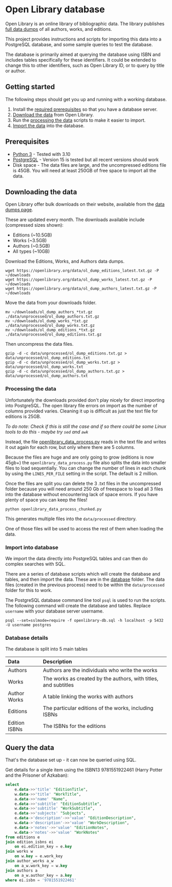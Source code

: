 # Open Library database

Open Library is an online library of bibliographic data. The library publishes [full data dumps](https://openlibrary.org/developers/dumps) of all authors, works, and editions.

This project provides instructions and scripts for importing this data into a PostgreSQL database, and some sample queries to test the database.

The database is primarily aimed at querying the database using ISBN and includes tables specifically for these identifiers. It could be extended to change this to other identifiers, such as Open Library ID, or to query by title or author.

## Getting started

The following steps should get you up and running with a working database.

1. Install the [required prerequisites](#prerequisites) so that you have a database server.
2. [Download the data](#downloading-the-data) from Open Library.
3. Run the [processing the data](#processing-the-data) scripts to make it easier to import.
4. [Import the data](#import-into-database) into the database.

## Prerequisites

- [Python 3](https://www.python.org/downloads/) - Tested with 3.10
- [PostgreSQL](https://www.postgresql.org/) - Version 15 is tested but all recent versions should work
- Disk space - The data files are large, and the uncompressed editions file is 45GB. You will need at least 250GB of free space to import all the data.

## Downloading the data

Open Library offer bulk downloads on their website, available from the [data dumps page](https://openlibrary.org/developers/dumps).

These are updated every month. The downloads available include (compressed sizes shown):

- Editions (~10.5GB)
- Works (~3.5GB)
- Authors (~0.5GB)
- All types (~10GB)

Download the Editions, Works, and Authors data dumps.

```console
wget https://openlibrary.org/data/ol_dump_editions_latest.txt.gz -P ~/downloads
wget https://openlibrary.org/data/ol_dump_works_latest.txt.gz -P ~/downloads
wget https://openlibrary.org/data/ol_dump_authors_latest.txt.gz -P ~/downloads
```

Move the data from your downloads folder.

```console
mv ~/downloads/ol_dump_authors_*txt.gz ./data/unprocessed/ol_dump_authors.txt.gz
mv ~/downloads/ol_dump_works_*txt.gz ./data/unprocessed/ol_dump_works.txt.gz
mv ~/downloads/ol_dump_editions_*txt.gz ./data/unprocessed/ol_dump_editions.txt.gz
```

Then uncompress the data files.

```console
gzip -d -c data/unprocessed/ol_dump_editions.txt.gz > data/unprocessed/ol_dump_editions.txt
gzip -d -c data/unprocessed/ol_dump_works.txt.gz > data/unprocessed/ol_dump_works.txt
gzip -d -c data/unprocessed/ol_dump_authors.txt.gz > data/unprocessed/ol_dump_authors.txt
```

### Processing the data

Unfortunately the downloads provided don't play nicely for direct importing into PostgreSQL. The open library file errors on import as the number of columns provided varies. Cleaning it up is difficult as just the text file for editions is 25GB.

_To do note: Check if this is still the case and if so there could be some Linux tools to do this - maybe try `sed` and `awk`_

Instead, the file [openlibrary_data_process.py](openlibrary_data_process.py) reads in the text file and writes it out again for each row, but only where there are 5 columns.

Because the files are huge and are only going to grow (editions is now 45gb+) the `openlibrary_data_process.py` file also splits the data into smaller files to load sequentially. You can change the number of lines in each chunk by using the `LINES_PER_FILE` setting in the script. The default is 2 million.

Once the files are split you can delete the 3 .txt files in the uncompressed folder because you will need around 250 Gb of freespace to load all 3 files into the database without encountering lack of space errors. If you have plenty of space you can keep the files!

```console
python openlibrary_data_process_chunked.py
```

This generates multiple files into the `data/processed` directory.

One of those files will be used to access the rest of them when loading the data.

### Import into database

We import the data directly into PostgreSQL tables and can then do complex searches with SQL.

There are a series of database scripts which will create the database and tables, and then import the data. These are in the [database](database) folder. The data files (created in the previous process) need to be within the `data/processed` folder for this to work.

The PostgreSQL database command line tool `psql` is used to run the scripts. The following command will create the database and tables. Replace `username` with your database server username.

```console
psql --set=sslmode=require -f openlibrary-db.sql -h localhost -p 5432 -U username postgres
```

### Database details

The database is split into 5 main tables

| Data          | Description                                                     |
| :------------ | :-------------------------------------------------------------- |
| Authors       | Authors are the individuals who write the works                 |
| Works         | The works as created by the authors, with titles, and subtitles |
| Author Works  | A table linking the works with authors                          |
| Editions      | The particular editions of the works, including ISBNs           |
| Edition ISBNs | The ISBNs for the editions                                      |

## Query the data

That's the database set up - it can now be queried using SQL.

Get details for a single item using the ISBN13 9781551922461 (Harry Potter and the Prisoner of Azkaban):

```sql
select
    e.data->>'title' "EditionTitle",
    w.data->>'title' "WorkTitle",
	a.data->>'name' "Name",
    e.data->>'subtitle' "EditionSubtitle",
    w.data->>'subtitle' "WorkSubtitle",
    e.data->>'subjects' "Subjects",
    e.data->'description'->>'value' "EditionDescription",
    w.data->'description'->>'value' "WorkDescription",
    e.data->'notes'->>'value' "EditionNotes",
    w.data->'notes'->>'value' "WorkNotes"
from editions e
join edition_isbns ei
    on ei.edition_key = e.key
join works w
    on w.key = e.work_key
join author_works a_w
	on a_w.work_key = w.key
join authors a
	on a_w.author_key = a.key
where ei.isbn = '9781551922461'
```
